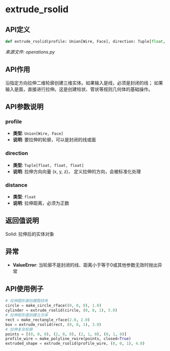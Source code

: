 # extrude_rsolid

## API定义

```python
def extrude_rsolid(profile: Union[Wire, Face], direction: Tuple[float, float, float], distance: float) -> Solid
```

*来源文件: operations.py*

## API作用

沿指定方向拉伸二维轮廓创建三维实体。如果输入是线，必须是封闭的线；
如果输入是面，直接进行拉伸。这是创建柱状、管状等规则几何体的基础操作。

## API参数说明

### profile

- **类型**: `Union[Wire, Face]`
- **说明**: 要拉伸的轮廓，可以是封闭的线或面

### direction

- **类型**: `Tuple[float, float, float]`
- **说明**: 拉伸方向向量 (x, y, z)， 定义拉伸的方向，会被标准化处理

### distance

- **类型**: `float`
- **说明**: 拉伸距离，必须为正数

## 返回值说明

Solid: 拉伸后的实体对象

## 异常

- **ValueError**: 当轮廓不是封闭的线、距离小于等于0或其他参数无效时抛出异常

## API使用例子

```python
# 拉伸圆形面创建圆柱体
circle = make_circle_rface((0, 0, 0), 1.0)
cylinder = extrude_rsolid(circle, (0, 0, 1), 5.0)
# 拉伸矩形面创建立方体
rect = make_rectangle_rface(2.0, 2.0)
box = extrude_rsolid(rect, (0, 0, 1), 3.0)
# 拉伸复杂轮廓
points = [(0, 0, 0), (2, 0, 0), (2, 1, 0), (0, 1, 0)]
profile_wire = make_polyline_rwire(points, closed=True)
extruded_shape = extrude_rsolid(profile_wire, (0, 0, 1), 4.0)
```

